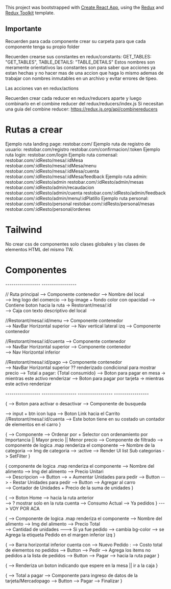 This project was bootstrapped with [Create React App](https://github.com/facebook/create-react-app), using the [Redux](https://redux.js.org/) and [Redux Toolkit](https://redux-toolkit.js.org/) template.

## Importante

Recuerden para cada componente crear su carpeta para que cada componente tenga su propio folder

Recuerden crearse sus constantes en redux/constants:
GET_TABLES: "GET_TABLES",
TABLE_DETAILS: "TABLE_DETAILS"
Estos nombres son meramente orientativos las constantes son para saber que acciones ya estan hechas y no hacer mas de una accion que haga lo mismo ademas de trabajar con nombres inmutables en un archivo y evitar errores de tipeo.

Las acciones van en redux/actions

Recuerden crear cada reducer en redux/reducers aparte y luego combinarlo en el combine reducer del redux/reducers/index.js
Si necesitan una guia del combine reducer: https://redux.js.org/api/combinereducers

# Rutas a crear

Ejemplo ruta landing page:
restobar.com/
Ejemplo ruta de registro de usuario:
restobar.com/registro
restobar.com/confirmacion/:token
Ejemplo ruta login:
restobar.com/login
Ejemplo ruta comensal:
restobar.com/:idResto/mesa/:idMesa
restobar.com/:idResto/mesa/:idMesa/menu
restobar.com/:idResto/mesa/:idMesa/cuenta
restobar.com/:idResto/mesa/:idMesa/feedback
Ejemplo ruta admin:
restobar.com/:idResto/admin
restobar.com/:idResto/admin/mesas
restobar.com/:idResto/admin/recaudacion
restobar.com/:idResto/admin/cuenta
restobar.com/:idResto/admin/feedback
restobar.com/:idResto/admin/menu/:idPlatillo
Ejemplo ruta personal:
restobar.com/:idResto/personal
restobar.com/:idResto/personal/mesas
restobar.com/:idResto/personal/ordenes 

# Tailwind

No crear css de componentes solo clases globales y las clases de elementos HTML del mismo TW.


# Componentes

 ----------------- <RUTAS> ----------------- 

// Ruta principal               <Landing>   --> Componente contenedor
                                            --> Nombre del local   
                                            --> Img logo del comercio
                                            --> bg-image + fondo color con opacidad
                                            --> Contiene boton <Link> hacia la ruta -> Restorant/mesa/:id                                     
                                            --> Caja con texto descriptivo del local

//Restorant/mesa/:id/menu     <OrderBoard>  --> Componente contenedor  
                                            --> NavBar Horizontal superior <OrderBar>
                                            --> Nav vertical lateral izq  <FilterBar>
                                            --> Componente contenedor <FoodCarrousel>                                   

//Restorant/mesa/:id/cuenta    <BillBoard>  --> Componente contenedor  
                                            --> NavBar Horizontal superior <BillBar>
                                            --> Componente contenedor <OrdersCarrousel>                                   
                                            --> Nav Horizontal inferior  <PayBar>


//Restorant/mesa/:id/pago      <PayBoard>   --> Componente contenedor  
                                            --> NavBar Horizontal superior <BillBar> ?? renderizado condicional para mostrar precio
                                            --> Total a pagar: {Total consumido}
                                            --> Boton para pagar en mesa -> mientras este activo renderizar <LocalPay> 
                                            --> Boton para pagar por tarjeta -> mientras este activo renderizar <MercadoPago>



 ----------------- <COMPONENTES-RUTAS> ----------------- 
 <Landing>
 <OrderBoard>
 <BillBoard>
 <PayBoard>
 ----------------- <COMPONENTES-HIJOS> ----------------- 

<OrderBar> {
        --> Boton para activar o desactivar <FillterBar> 
        --> Componente de busqueda  <Search> --> input + btn icon lupa
        --> Boton Link hacia el Carrito //Restorant/mesa/:id/cuenta --> Este boton tiene en su costado un contador de elementos en el carro
}

<FilterBar> {
        --> Componente <SetOrder>  --> Ordenar por + Selector con ordenamiento por Importancia || Mayor precio || Menor precio
        --> Componente de filtrado  <FilterCards> --> componente de logica .map  renderiza  el componente <FilterdCard> --> Nombre de la categoria
                                                                                                                        --> Img de categoria
                                                                                                                        --> :active --> Render Ul list Sub categorias -> SetFilter
}

<FoodCarrousel> {
        componente de logica .map  renderiza  el componente <OrderCard>   --> Nombre del alimento
                                                                          --> Img del alimento
                                                                          --> Precio Unitari      
                                                                          --> Descripcion
                                                                          --> Button --> +  Aumentar Unidades para pedir
                                                                          --> Button --> -  Restar Unidades para pedir
                                                                          --> Button -->    Agregar al carro                                                                        
                                                                          --> Contador de Unidades + Precio de la suma de unidades
}

<BillBar> {
        --> Boton <Link> Home --> hacia la ruta anterior  
        --> ? mostrar solo en la ruta cuenta --> Consumo Actual --> Ya pedidos
}
---> VOY POR ACA

<OrdersCarrousel> {
        --> Componente de logica .map  renderiza  el componente <OrderedCard> --> Nombre del alimento
                                                                              --> Img del alimento
                                                                              --> Precio Total      
                                                                              --> Cantidad de unidades
                                                                              ---> Si ya fue pedido --> cambia bg-color
                                                                                                    --> se Agrega la etiqueta Pedido en el margen inferior izq
}

<PayBar> {
        --> Barra horizontal inferior cuenta con --> Nuevo Pedido : --> Costo total de elementos no pedidos
                                                 --> Button --> Pedir --> Agrega los items no pedidos a la lista de pedidos
                                                 --> Button --> Pagar --> <Link> hacia la ruta pagar 
}

<LocalPay> {
        --> Renderiza un boton indicando que espere en la mesa || ir a la caja
}

<MercadoPago> {
        --> Total a pagar
        --> Componente para ingreso de datos de la tarjeta/Mercadopago
        --> Button --> Pagar --> Finalizar
}




